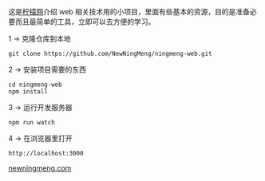 
这是[柠檬网](http://newningmeng.com)介绍 web 相关技术用的小项目，里面有些基本的资源，目的是准备必要而且最简单的工具，立即可以去方便的学习。

1 → 克隆仓库到本地
```
git clone https://github.com/NewNingMeng/ningmeng-web.git
```
2 → 安装项目需要的东西
```
cd ningmeng-web
npm install
```
3 → 运行开发服务器
```
npm run watch
```
4 → 在浏览器里打开
```
http://localhost:3000
```
[newningmeng.com](http://newningmeng.com)
